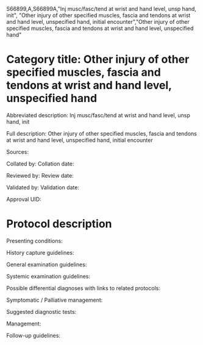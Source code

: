 S66899,A,S66899A,"Inj musc/fasc/tend at wrist and hand level, unsp hand, init", "Other injury of other specified muscles, fascia and tendons at wrist and hand level, unspecified hand, initial encounter","Other injury of other specified muscles, fascia and tendons at wrist and hand level, unspecified hand"
# Category title: Other injury of other specified muscles, fascia and tendons at wrist and hand level, unspecified hand

Abbreviated description: Inj musc/fasc/tend at wrist and hand level, unsp hand, init

Full description: Other injury of other specified muscles, fascia and tendons at wrist and hand level, unspecified hand, initial encounter

Sources:

Collated by:
Collation date:

Reviewed by:
Review date:

Validated by:
Validation date:

Approval UID:

# Protocol description

Presenting conditions:

History capture guidelines:

General examination guidelines:

Systemic examination guidelines:

Possible differential diagnoses with links to related protocols:

Symptomatic / Palliative management:

Suggested diagnostic tests:

Management:

Follow-up guidelines:
